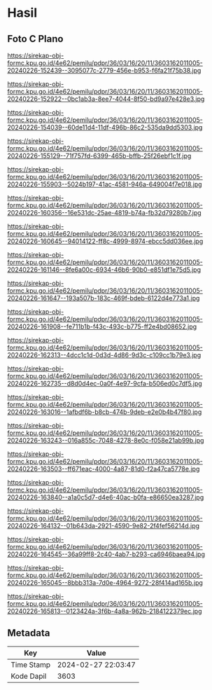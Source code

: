 # Hasil

## Foto C Plano

https://sirekap-obj-formc.kpu.go.id/4e62/pemilu/pdpr/36/03/16/20/11/3603162011005-20240226-152439--3095077c-2779-456e-b953-f6fa21f75b38.jpg

https://sirekap-obj-formc.kpu.go.id/4e62/pemilu/pdpr/36/03/16/20/11/3603162011005-20240226-152922--0bc1ab3a-8ee7-4044-8f50-bd9a97e428e3.jpg

https://sirekap-obj-formc.kpu.go.id/4e62/pemilu/pdpr/36/03/16/20/11/3603162011005-20240226-154039--60de11d4-11df-496b-86c2-535da9dd5303.jpg

https://sirekap-obj-formc.kpu.go.id/4e62/pemilu/pdpr/36/03/16/20/11/3603162011005-20240226-155129--71f757fd-6399-465b-bffb-25f26ebf1c1f.jpg

https://sirekap-obj-formc.kpu.go.id/4e62/pemilu/pdpr/36/03/16/20/11/3603162011005-20240226-155903--5024b197-41ac-4581-946a-649004f7e018.jpg

https://sirekap-obj-formc.kpu.go.id/4e62/pemilu/pdpr/36/03/16/20/11/3603162011005-20240226-160356--16e531dc-25ae-4819-b74a-fb32d79280b7.jpg

https://sirekap-obj-formc.kpu.go.id/4e62/pemilu/pdpr/36/03/16/20/11/3603162011005-20240226-160645--94014122-ff8c-4999-8974-ebcc5dd036ee.jpg

https://sirekap-obj-formc.kpu.go.id/4e62/pemilu/pdpr/36/03/16/20/11/3603162011005-20240226-161146--8fe6a00c-6934-46b6-90b0-e851df1e75d5.jpg

https://sirekap-obj-formc.kpu.go.id/4e62/pemilu/pdpr/36/03/16/20/11/3603162011005-20240226-161647--193a507b-183c-469f-bdeb-6122d4e773a1.jpg

https://sirekap-obj-formc.kpu.go.id/4e62/pemilu/pdpr/36/03/16/20/11/3603162011005-20240226-161908--fe711b1b-f43c-493c-b775-ff2e4bd08652.jpg

https://sirekap-obj-formc.kpu.go.id/4e62/pemilu/pdpr/36/03/16/20/11/3603162011005-20240226-162313--4dcc1c1d-0d3d-4d86-9d3c-c109cc1b79e3.jpg

https://sirekap-obj-formc.kpu.go.id/4e62/pemilu/pdpr/36/03/16/20/11/3603162011005-20240226-162735--d8d0d4ec-0a0f-4e97-9cfa-b506ed0c7df5.jpg

https://sirekap-obj-formc.kpu.go.id/4e62/pemilu/pdpr/36/03/16/20/11/3603162011005-20240226-163016--1afbdf6b-b8cb-474b-9deb-e2e0b4b47f80.jpg

https://sirekap-obj-formc.kpu.go.id/4e62/pemilu/pdpr/36/03/16/20/11/3603162011005-20240226-163243--016a855c-7048-4278-8e0c-f058e21ab99b.jpg

https://sirekap-obj-formc.kpu.go.id/4e62/pemilu/pdpr/36/03/16/20/11/3603162011005-20240226-163503--ff671eac-4000-4a87-81d0-f2a47ca5778e.jpg

https://sirekap-obj-formc.kpu.go.id/4e62/pemilu/pdpr/36/03/16/20/11/3603162011005-20240226-163840--a1a0c5d7-d4e6-40ac-b0fa-e86650ea3287.jpg

https://sirekap-obj-formc.kpu.go.id/4e62/pemilu/pdpr/36/03/16/20/11/3603162011005-20240226-164132--01b643da-2921-4590-9e82-2f4fef56214d.jpg

https://sirekap-obj-formc.kpu.go.id/4e62/pemilu/pdpr/36/03/16/20/11/3603162011005-20240226-164545--36a99ff8-2c40-4ab7-b293-ca6946baea94.jpg

https://sirekap-obj-formc.kpu.go.id/4e62/pemilu/pdpr/36/03/16/20/11/3603162011005-20240226-165045--8bbb313a-7d0e-4964-9272-28f414ad165b.jpg

https://sirekap-obj-formc.kpu.go.id/4e62/pemilu/pdpr/36/03/16/20/11/3603162011005-20240226-165813--0123424a-3f6b-4a8a-962b-2184122379ec.jpg


## Metadata

| Key        | Value               |
| ---------- | ------------------- |
| Time Stamp | 2024-02-27 22:03:47 |
| Kode Dapil | 3603                |



